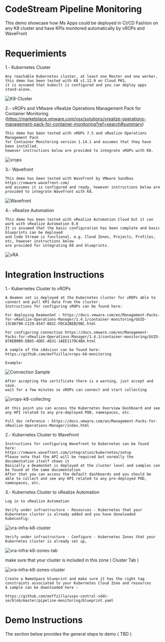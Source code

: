 # CodeStream Pipeline Monitoring
This demo showcase how Ms Apps could be deployed in CI/CD Fashion on any K8 cluster and have KPIs monitored automatically by vROPs and WaveFront

# Requerimients

1.- Kubernetes Cluster
 
	Any reachable Kubernetes cluster, at least one Master and one worker, 
	this demo has been tested with K8 v1.12.9 on Cloud PKS,
	it is assumed that kubeclt is configured and you can deploy apps stand-alone.
  
   ![K8-Cluster](https://github.com/moffzilla/usps-central-sddc-se/blob/master/media/kubernetes-cluster.png)
  
2.- vROPs and VMware vRealize Operations Management Pack for Container Monitoring (https://marketplace.vmware.com/vsx/solutions/vrealize-operations-management-pack-for-container-monitoring?ref=search#summary)
 
	This demo has been tested with vROPs 7.5 and vRealize Operations Management Pack 
	for Container Monitoring version 1.14.1 and assumes that they have been installed, 
	however instructions below are provided to integrate vROPs with K8.
  
  ![vrops](https://github.com/moffzilla/usps-central-sddc-se/blob/master/media/vrops.png)
  
3.- Wavefront
 
	This demo has been tested with Wavefront by VMware Sandbox https://vmware.wavefront.com/ 
	and assumes it is configured and ready, however instructions below are provided to integrate Wavefront with K8.

![Wavefront](https://github.com/moffzilla/usps-central-sddc-se/blob/master/media/wavefront.png)
  
4.- vRealize Automation
 
	This demo has been tested with vRealize Automation Cloud but it can work with vRealize Automation 8.0
	It is assumed that the basic configuration has been complete and basic blueprints can be deployed 
	and Code Stream is functional, e.g. Cloud Zones, Projects, Profiles, etc, however instructions below 
	are provided for integrating K8 and blueprints. 
  
  ![vRA](https://github.com/moffzilla/usps-central-sddc-se/blob/master/media/vRA-k8.png)
  
# Integration Instructions

1.- Kubernetes Cluster to vROPs
 
	A deamon set is deployed at the Kubernetes cluster for vROPs able to connect and pull KPI data from the cluster.
	Instructions for configuring vROPs can be found here: 
	
	For deploying DeamonSet : https://docs.vmware.com/en/Management-Packs-for-vRealize-Operations-Manager/1.4.1/container-monitoring/GUID-13C06790-C129-4547-B81C-FDCA2BEB29BC.html
	
	For configuring connection https://docs.vmware.com/en/Management-Packs-for-vRealize-Operations-Manager/1.4.1/container-monitoring/GUID-87AEB0B9-EB85-4DDC-AD31-1AEE1179C4B4.html
	
	A sample of the cAdvisor can be found here:
	https://github.com/moffzilla/vrops-k8-monitoring
	
	Example:
![Connection Sample](https://github.com/moffzilla/usps-central-sddc-se/blob/master/media/vrops-k8-connection-sample.png)
	
	After accepting the certificate there is a warning, just accept and save.
	wait for a few minutes so vROPs can connect and start collecting
![vrops-k8-collecting](https://github.com/moffzilla/usps-central-sddc-se/blob/master/media/vrops-k8-collecting.png)
	
	At this point you can access the Kubernetes Overview Dashboard and see any KPI related to any pre-deployed POD, namespaces, etc.
	
	Full doc reference : https://docs.vmware.com/en/Management-Packs-for-vRealize-Operations-Manager/index.html
  
2.- Kubernetes Cluster to Wavefront
 
	Instructions for configuring Wavefront to Kubernetes can be found here:
	https://vmware.wavefront.com/integration/kubernetes/setup
	Please note that the API will be required but normally the documentation itself shows it
	Basically a DeamonSet is deployed at the cluster level and samples can be found at the same documentation
	After that you can access the default dashboards and you should be able to collect and see any KPI related to any pre-deployed POD, namespaces, etc.

  
3.- Kubernetes Cluster to vRealize Automation 
 
	Log in to vRealize Automation 
 
	Verify under infrastructure - Resources - Kubernetes that your Kubernetes cluster is already added and you have donwloaded kubeconfig:
	
![vra-infra-k8-cluster](https://github.com/moffzilla/usps-central-sddc-se/blob/master/media/vra-infra-k8-cluster.png)

	Verify under infrastructure - Configure - Kubernetes Zones that your Kubernetes cluster is already set up, 
	
![vra-infra-k8-zones-tab](https://github.com/moffzilla/usps-central-sddc-se/blob/master/media/vra-infra-k8-zones-tab.png)

make sure that your cluster is included in this zone ( Cluster Tab ) 

![vra-infra-k8-zones-cluster](https://github.com/moffzilla/usps-central-sddc-se/blob/master/media/vra-infra-k8-zones-cluster.png)

	Create a NameSpace blueprint and make sure it has the right tag constraints associated to your Kubernetes Cloud Zone and resources
	A sample can be downloaded here :
	
	https://github.com/moffzilla/usps-central-sddc-se/blob/master/pipeline-monitoring/blueprint.yaml
	
	
  
# Demo Instructions

The section below provides the general steps to demo ( TBD )



